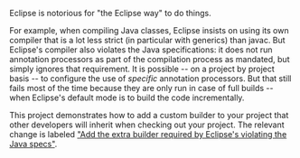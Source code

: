 Eclipse is notorious for "the Eclipse way" to do things.

For example, when compiling Java classes, Eclipse insists on using its own
compiler that is a lot less strict (in particular with generics) than javac. But
Eclipse's compiler also violates the Java specifications: it does not run
annotation processors as part of the compilation process as mandated, but simply
ignores that requirement. It is possible -- on a project by project basis -- to
configure the use of *specific* annotation processors. But that still fails most
of the time because they are only run in case of full builds -- when Eclipse's
default mode is to build the code incrementally.

This project demonstrates how to add a custom builder to your project that other
developers will inherit when checking out your project. The relevant change is
labeled ["Add the extra builder required by Eclipse's violating the Java
specs"](https://github.com/scijava/eclipse-scijava-project/commit/a56c8314).
